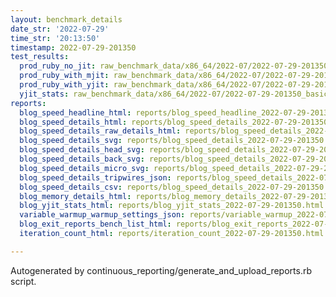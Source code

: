 ```yaml
---
layout: benchmark_details
date_str: '2022-07-29'
time_str: '20:13:50'
timestamp: 2022-07-29-201350
test_results:
  prod_ruby_no_jit: raw_benchmark_data/x86_64/2022-07/2022-07-29-201350_basic_benchmark_prod_ruby_no_jit.json
  prod_ruby_with_mjit: raw_benchmark_data/x86_64/2022-07/2022-07-29-201350_basic_benchmark_prod_ruby_with_mjit.json
  prod_ruby_with_yjit: raw_benchmark_data/x86_64/2022-07/2022-07-29-201350_basic_benchmark_prod_ruby_with_yjit.json
  yjit_stats: raw_benchmark_data/x86_64/2022-07/2022-07-29-201350_basic_benchmark_yjit_stats.json
reports:
  blog_speed_headline_html: reports/blog_speed_headline_2022-07-29-201350.html
  blog_speed_details_html: reports/blog_speed_details_2022-07-29-201350.html
  blog_speed_details_raw_details_html: reports/blog_speed_details_2022-07-29-201350.raw_details.html
  blog_speed_details_svg: reports/blog_speed_details_2022-07-29-201350.svg
  blog_speed_details_head_svg: reports/blog_speed_details_2022-07-29-201350.head.svg
  blog_speed_details_back_svg: reports/blog_speed_details_2022-07-29-201350.back.svg
  blog_speed_details_micro_svg: reports/blog_speed_details_2022-07-29-201350.micro.svg
  blog_speed_details_tripwires_json: reports/blog_speed_details_2022-07-29-201350.tripwires.json
  blog_speed_details_csv: reports/blog_speed_details_2022-07-29-201350.csv
  blog_memory_details_html: reports/blog_memory_details_2022-07-29-201350.html
  blog_yjit_stats_html: reports/blog_yjit_stats_2022-07-29-201350.html
  variable_warmup_warmup_settings_json: reports/variable_warmup_2022-07-29-201350.warmup_settings.json
  blog_exit_reports_bench_list_html: reports/blog_exit_reports_2022-07-29-201350.bench_list.html
  iteration_count_html: reports/iteration_count_2022-07-29-201350.html

---
```

Autogenerated by continuous_reporting/generate_and_upload_reports.rb script.
